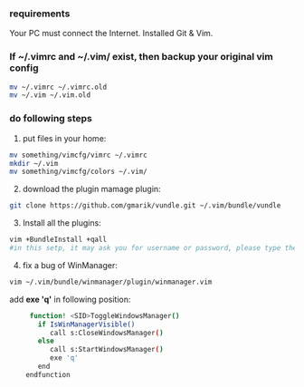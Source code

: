 ### requirements

Your PC must connect the Internet.
Installed Git & Vim.

### If ~/.vimrc and ~/.vim/ exist, then backup your original vim config

```bash
mv ~/.vimrc ~/.vimrc.old
mv ~/.vim ~/.vim.old
```

### do following steps

1. put files in your home:  

 ```bash  
 mv something/vimcfg/vimrc ~/.vimrc  
 mkdir ~/.vim
 mv something/vimcfg/colors ~/.vim/
 ```

2. download the plugin mamage plugin:

 ```bash
 git clone https://github.com/gmarik/vundle.git ~/.vim/bundle/vundle
 ```

3. Install all the plugins:

 ```bash
 vim +BundleInstall +qall 
 #in this setp, it may ask you for username or password, please type the ENTER instead of type your username or password.
 ```

4. fix a bug of WinManager:

 ```bash
 vim ~/.vim/bundle/winmanager/plugin/winmanager.vim
 ```

 add **exe 'q'** in following position:  
 
 ```bash
      function! <SID>ToggleWindowsManager()
        if IsWinManagerVisible()
           call s:CloseWindowsManager()
        else
           call s:StartWindowsManager()
           exe 'q'   
        end
     endfunction
 ```

